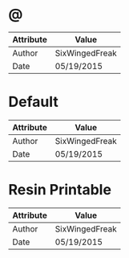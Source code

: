 # @
| Attribute | Value |
| ---  | ---     |
| Author | SixWingedFreak |
| Date | 05/19/2015 |
# Default
| Attribute | Value |
| ---  | ---     |
| Author | SixWingedFreak |
| Date | 05/19/2015 |
# Resin Printable
| Attribute | Value |
| ---  | ---     |
| Author | SixWingedFreak |
| Date | 05/19/2015 |
